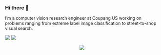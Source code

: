 ### Hi there 👋

<!--
**pbamotra/pbamotra** is a ✨ _special_ ✨ repository because its `README.md` (this file) appears on your GitHub profile.
-->
I’m a computer vision research engineer at Coupang US working on problems ranging from extreme label image classification to street-to-shop visual search. 
 
[<img src="https://img.shields.io/badge/linkedin-%230077B5.svg?&style=for-the-badge&logo=linkedin&logoColor=white" />](https://www.linkedin.com/in/pbamotra/)
[<img src="https://img.shields.io/badge/RSS-FFA500?style=for-the-badge&logo=rss&logoColor=white" />](https://www.pankesh.com/static/feed.1474259b5c.xml)


<p align = "center">
  <img src= https://i.pinimg.com/originals/12/b2/3a/12b23a7752e8a7a4464c1ff5e596237f.gif>
</p>
